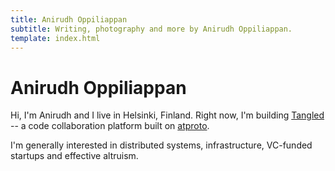 ```yaml
---
title: Anirudh Oppiliappan
subtitle: Writing, photography and more by Anirudh Oppiliappan.
template: index.html
---
```


# Anirudh Oppiliappan

Hi, I'm Anirudh and I live in Helsinki, Finland. Right now, I'm building
[Tangled](https://tangled.sh) -- a code collaboration platform built on
[atproto](https://atproto.com).

I'm generally interested in distributed systems, infrastructure,
VC-funded startups and effective altruism.
